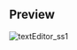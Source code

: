 ## Preview

![textEditor_ss1](https://github.com/neyhere07/Text_Editor/assets/140084295/a8b33e97-f635-43e0-a761-5adcbfce9280)
